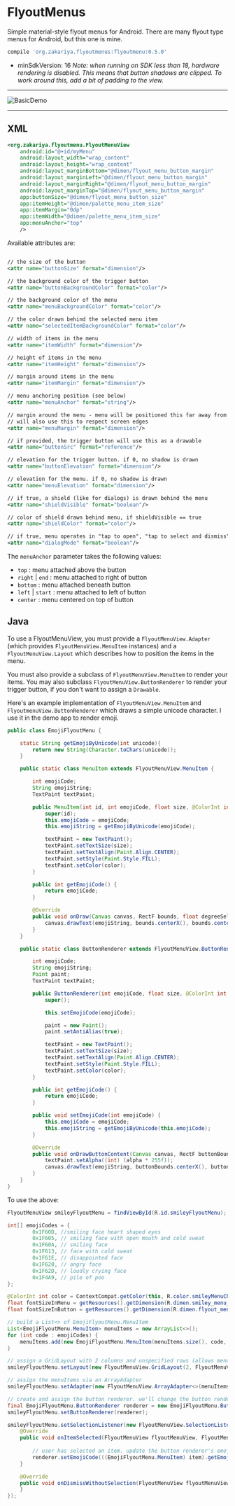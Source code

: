 # FlyoutMenus
Simple material-style flyout menus for Android. There are many flyout type menus for Android, but this one is mine.

```gradle
compile 'org.zakariya.flyoutmenus:flyoutmenu:0.5.0'
```

- minSdkVersion: 16
*Note: when running on SDK less than 18, hardware rendering is disabled. This means that button shadows are clipped. To work around this, add a bit of padding to the view.*

---

![BasicDemo](readme-assets/flyoutmenus-big.gif)

---

## XML

```xml
<org.zakariya.flyoutmenu.FlyoutMenuView
	android:id="@+id/myMenu"
	android:layout_width="wrap_content"
	android:layout_height="wrap_content"
	android:layout_marginBottom="@dimen/flyout_menu_button_margin"
	android:layout_marginLeft="@dimen/flyout_menu_button_margin"
	android:layout_marginRight="@dimen/flyout_menu_button_margin"
	android:layout_marginTop="@dimen/flyout_menu_button_margin"
	app:buttonSize="@dimen/flyout_menu_button_size"
	app:itemHeight="@dimen/palette_menu_item_size"
	app:itemMargin="0dp"
	app:itemWidth="@dimen/palette_menu_item_size"
	app:menuAnchor="top"
	/>
```

Available attributes are:

```xml

// the size of the button
<attr name="buttonSize" format="dimension"/>

// the background color of the trigger button
<attr name="buttonBackgroundColor" format="color"/>

// the background color of the menu
<attr name="menuBackgroundColor" format="color"/>

// the color drawn behind the selected menu item
<attr name="selectedItemBackgroundColor" format="color"/>

// width of items in the menu
<attr name="itemWidth" format="dimension"/>

// height of items in the menu
<attr name="itemHeight" format="dimension"/>

// margin around items in the menu
<attr name="itemMargin" format="dimension"/>

// menu anchoring position (see below)
<attr name="menuAnchor" format="string"/>

// margin around the menu - menu will be positioned this far away from the button, but 
// will also use this to respect screen edges
<attr name="menuMargin" format="dimension"/>

// if provided, the trigger button will use this as a drawable
<attr name="buttonSrc" format="reference"/>

// elevation for the trigger button. if 0, no shadow is drawn
<attr name="buttonElevation" format="dimension"/>

// elevation for the menu. if 0, no shadow is drawn
<attr name="menuElevation" format="dimension"/>

// if true, a shield (like for dialogs) is drawn behind the menu
<attr name="shieldVisible" format="boolean"/>

// color of shield drawn behind menu, if shieldVisible == true
<attr name="shieldColor" format="color"/>

// if true, menu operates in "tap to open", "tap to select and dismiss" mode
<attr name="dialogMode" format="boolean"/>
```

The `menuAnchor` parameter takes the following values: 

* `top` : menu attached above the button
* `right` | `end` : menu attached to right of button
* `bottom` : menu attached beneath button
* `left` | `start` : menu attached to left of button
* `center` : menu centered on top of button


## Java

To use a FlyoutMenuView, you must provide a `FlyoutMenuView.Adapter` (which provides `FlyoutMenuView.MenuItem` instances) and a `FlyoutMenuView.Layout` which describes how to position the items in the menu.

You must also provide a subclass of `FlyoutMenuView.MenuItem` to render your items. You may also subclass `FlyoutMenuView.ButtonRenderer` to render your trigger button, if you don't want to assign a `Drawable`.
  
Here's an example implementation of `FlyoutMenuView.MenuItem` and `FlyoutmenuView.ButtonRenderer` which draws a simple unicode character. I use it in the demo app to render emoji.

```java
public class EmojiFlyoutMenu {

	static String getEmojiByUnicode(int unicode){
		return new String(Character.toChars(unicode));
	}

	public static class MenuItem extends FlyoutMenuView.MenuItem {

		int emojiCode;
		String emojiString;
		TextPaint textPaint;

		public MenuItem(int id, int emojiCode, float size, @ColorInt int color) {
			super(id);
			this.emojiCode = emojiCode;
			this.emojiString = getEmojiByUnicode(emojiCode);

			textPaint = new TextPaint();
			textPaint.setTextSize(size);
			textPaint.setTextAlign(Paint.Align.CENTER);
			textPaint.setStyle(Paint.Style.FILL);
			textPaint.setColor(color);
		}

		public int getEmojiCode() {
			return emojiCode;
		}

		@Override
		public void onDraw(Canvas canvas, RectF bounds, float degreeSelected) {
			canvas.drawText(emojiString, bounds.centerX(), bounds.centerY() - ((textPaint.descent() + textPaint.ascent()) / 2), textPaint);
		}
	}

	public static class ButtonRenderer extends FlyoutMenuView.ButtonRenderer {

		int emojiCode;
		String emojiString;
		Paint paint;
		TextPaint textPaint;

		public ButtonRenderer(int emojiCode, float size, @ColorInt int color) {
			super();

			this.setEmojiCode(emojiCode);

			paint = new Paint();
			paint.setAntiAlias(true);

			textPaint = new TextPaint();
			textPaint.setTextSize(size);
			textPaint.setTextAlign(Paint.Align.CENTER);
			textPaint.setStyle(Paint.Style.FILL);
			textPaint.setColor(color);
		}

		public int getEmojiCode() {
			return emojiCode;
		}

		public void setEmojiCode(int emojiCode) {
			this.emojiCode = emojiCode;
			this.emojiString = getEmojiByUnicode(this.emojiCode);
		}

		@Override
		public void onDrawButtonContent(Canvas canvas, RectF buttonBounds, @ColorInt int buttonColor, float alpha) {
			textPaint.setAlpha((int) (alpha * 255f));
			canvas.drawText(emojiString, buttonBounds.centerX(), buttonBounds.centerY() - ((textPaint.descent() + textPaint.ascent()) / 2), textPaint);
		}
	}
}
```

To use the above:

```java
FlyoutMenuView smileyFlyoutMenu = findViewById(R.id.smileyFlyoutMenu); 

int[] emojiCodes = {
		0x1F60D, //smiling face heart shaped eyes
		0x1F605, // smiling face with open mouth and cold sweat
		0x1F60A, // smiling face
		0x1F613, // face with cold sweat
		0x1F61E, // disappointed face
		0x1F620, // angry face
		0x1F62D, // loudly crying face
		0x1F4A9, // pile of poo
};

@ColorInt int color = ContextCompat.getColor(this, R.color.smileyMenuCharColor);
float fontSizeInMenu = getResources().getDimension(R.dimen.smiley_menu_item_size) * 0.5f;
float fontSizeInButton = getResources().getDimension(R.dimen.flyout_menu_button_size) * 0.5f;

// build a List<> of EmojiFlyoutMenu.MenuItem
List<EmojiFlyoutMenu.MenuItem> menuItems = new ArrayList<>();
for (int code : emojiCodes) {
	menuItems.add(new EmojiFlyoutMenu.MenuItem(menuItems.size(), code, fontSizeInMenu, color));
}

// assign a GridLayout with 2 columns and unspecified rows (allows menu to grow vertically)
smileyFlyoutMenu.setLayout(new FlyoutMenuView.GridLayout(2, FlyoutMenuView.GridLayout.UNSPECIFIED));

// assign the menuItems via an ArrayAdapter
smileyFlyoutMenu.setAdapter(new FlyoutMenuView.ArrayAdapter<>(menuItems));

// create and assign the button renderer. we'll change the button renderer's emoji in the callback below
final EmojiFlyoutMenu.ButtonRenderer renderer = new EmojiFlyoutMenu.ButtonRenderer(emojiCodes[0], fontSizeInButton, color);
smileyFlyoutMenu.setButtonRenderer(renderer);

smileyFlyoutMenu.setSelectionListener(new FlyoutMenuView.SelectionListener() {
	@Override
	public void onItemSelected(FlyoutMenuView flyoutMenuView, FlyoutMenuView.MenuItem item) {
	
		// user has selected an item. update the button renderer's emoji to match
		renderer.setEmojiCode(((EmojiFlyoutMenu.MenuItem) item).getEmojiCode());
	}

	@Override
	public void onDismissWithoutSelection(FlyoutMenuView flyoutMenuView) {
	}
});
```
